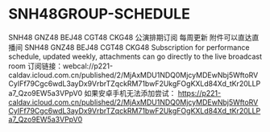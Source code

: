 # SNH48GROUP-SCHEDULE
SNH48 GNZ48 BEJ48 CGT48 CKG48 公演排期订阅 每周更新 附件可以直达直播间  SNH48 GNZ48 BEJ48 CGT48 CKG48 Subscription for performance schedule, updated weekly, attachments can go directly to the live broadcast room
订阅链接：webcal://p221-caldav.icloud.com.cn/published/2/MjAxMDU1NDQ0MjcyMDEwNbj5WftoRVCyIFf79Cgc6wdL3ayDx9VrbrTZqckRM71bwF2UkgFOgKXLd84Xd_tKr20LLPa7_Qzo9EW5a3VPpV0
如果安卓手机无法添加尝试： https://p221-caldav.icloud.com.cn/published/2/MjAxMDU1NDQ0MjcyMDEwNbj5WftoRVCyIFf79Cgc6wdL3ayDx9VrbrTZqckRM71bwF2UkgFOgKXLd84Xd_tKr20LLPa7_Qzo9EW5a3VPpV0
